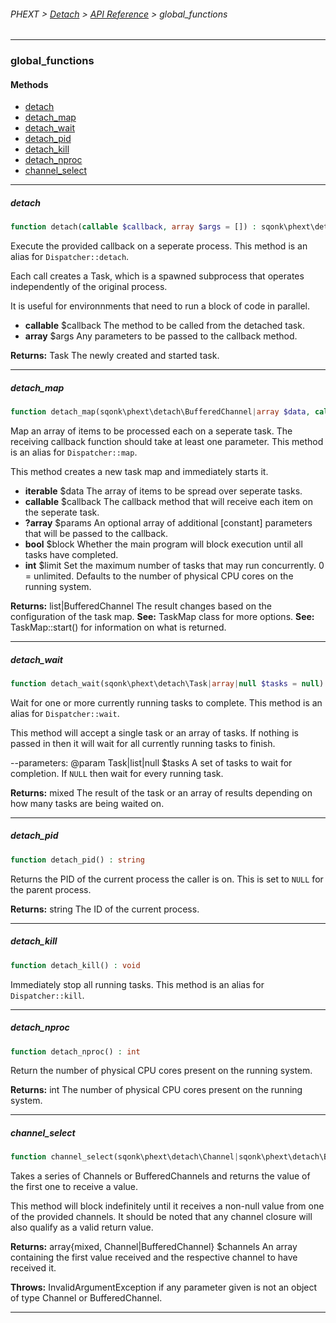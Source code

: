 ###### PHEXT > [Detach](../README.md) > [API Reference](index.md) > global_functions
------
### global_functions
#### Methods
- [detach](#detach)
- [detach_map](#detach_map)
- [detach_wait](#detach_wait)
- [detach_pid](#detach_pid)
- [detach_kill](#detach_kill)
- [detach_nproc](#detach_nproc)
- [channel_select](#channel_select)

------
##### detach
```php
function detach(callable $callback, array $args = []) : sqonk\phext\detach\Task
```
Execute the provided callback on a seperate process. This method is an alias for `Dispatcher::detach`.

Each call creates a Task, which is a spawned subprocess that operates independently of the original process.

It is useful for environnments that need to run a block of code in parallel.

- **callable** $callback The method to be called from the detached task.
- **array<mixed>** $args Any parameters to be passed to the callback method.

**Returns:**  Task The newly created and started task.


------
##### detach_map
```php
function detach_map(sqonk\phext\detach\BufferedChannel|array $data, callable $callback, array $params = null, bool $block = true, int $limit = null) : sqonk\phext\detach\BufferedChannel|array
```
Map an array of items to be processed each on a seperate task. The receiving callback function should take at least one parameter. This method is an alias for `Dispatcher::map`.

This method creates a new task map and immediately starts it.

- **iterable<mixed>** $data The array of items to be spread over seperate tasks.
- **callable** $callback The callback method that will receive each item on the seperate task.
- **?array<mixed>** $params An optional array of additional [constant] parameters that will be passed to the callback.
- **bool** $block Whether the main program will block execution until all tasks have completed.
- **int** $limit Set the maximum number of tasks that may run concurrently. 0 = unlimited. Defaults to the number of physical CPU cores on the running system.

**Returns:**  list<mixed>|BufferedChannel The result changes based on the configuration of the task map. 
**See:**  TaskMap class for more options. 
**See:**  TaskMap::start() for information on what is returned.


------
##### detach_wait
```php
function detach_wait(sqonk\phext\detach\Task|array|null $tasks = null) : mixed
```
Wait for one or more currently running tasks to complete. This method is an alias for `Dispatcher::wait`.

This method will accept a single task or an array of tasks. If nothing is passed in then it will wait for all currently running tasks to finish.

--parameters: @param Task|list<Task>|null $tasks A set of tasks to wait for completion. If `NULL` then wait for every running task.

**Returns:**  mixed The result of the task or an array of results depending on how many tasks are being waited on.


------
##### detach_pid
```php
function detach_pid() : string
```
Returns the PID of the current process the caller is on. This is set to `NULL` for the parent process.

**Returns:**  string The ID of the current process.


------
##### detach_kill
```php
function detach_kill() : void
```
Immediately stop all running tasks. This method is an alias for `Dispatcher::kill`.


------
##### detach_nproc
```php
function detach_nproc() : int
```
Return the number of physical CPU cores present on the running system.

**Returns:**  int The number of physical CPU cores present on the running system.


------
##### channel_select
```php
function channel_select(sqonk\phext\detach\Channel|sqonk\phext\detach\BufferedChannel ...$channels) : array
```
Takes a series of Channels or BufferedChannels and returns the value of the first one to receive a value.

This method will block indefinitely until it receives a non-null value from one of the provided channels. It should be noted that any channel closure will also qualify as a valid return value.

**Returns:**  array{mixed, Channel|BufferedChannel} $channels An array containing the first value received and the respective channel to have received it.


**Throws:**  InvalidArgumentException if any parameter given is not an object of type Channel or BufferedChannel.


------
